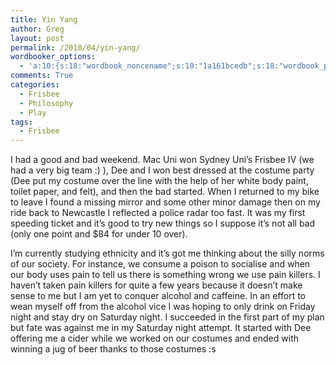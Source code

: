 ```yaml
---
title: Yin Yang
author: Greg
layout: post
permalink: /2010/04/yin-yang/
wordbooker_options:
  - 'a:10:{s:18:"wordbook_noncename";s:10:"1a161bcedb";s:18:"wordbook_page_post";s:4:"-100";s:18:"wordbook_orandpage";s:1:"2";s:23:"wordbook_default_author";s:1:"2";s:23:"wordbook_extract_length";s:3:"256";s:19:"wordbook_actionlink";s:3:"300";s:26:"wordbooker_publish_default";s:2:"on";s:18:"wordbook_attribute";s:31:"Posted a new post on their blog";s:29:"wordbooker_status_update_text";s:35:": New blog post :  %title% - %link%";s:20:"wordbook_comment_get";s:2:"on";}'
comments: True
categories:
  - Frisbee
  - Philosophy
  - Play
tags:
  - Frisbee
---
```

I had a good and bad weekend. Mac Uni won Sydney Uni&#8217;s Frisbee IV (we had a very big team :) ), Dee and I won best dressed at the costume party (Dee put my costume over the line with the help of her white body paint, toilet paper, and felt), and then the bad started. When I returned to my bike to leave I found a missing mirror and some other minor damage then on my ride back to Newcastle I reflected a police radar too fast. It was my first speeding ticket and it&#8217;s good to try new things so I suppose it&#8217;s not all bad (only one point and $84 for under 10 over).

I&#8217;m currently studying ethnicity and it&#8217;s got me thinking about the silly norms of our society. For instance, we consume a poison to socialise and when our body uses pain to tell us there is something wrong we use pain killers. I haven&#8217;t taken pain killers for quite a few years because it doesn&#8217;t make sense to me but I am yet to conquer alcohol and caffeine. In an effort to wean myself off from the alcohol vice I was hoping to only drink on Friday night and stay dry on Saturday night. I succeeded in the first part of my plan but fate was against me in my Saturday night attempt. It started with Dee offering me a cider while we worked on our costumes and ended with winning a jug of beer thanks to those costumes :s